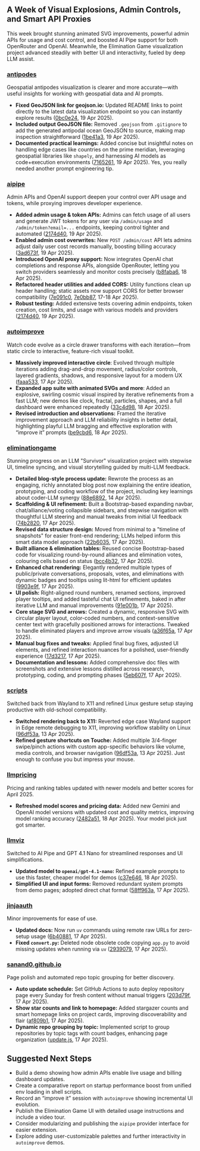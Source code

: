 ## A Week of Visual Explosions, Admin Controls, and Smart API Proxies

This week brought stunning animated SVG improvements, powerful admin APIs for usage and cost control, and boosted AI Pipe support for both OpenRouter and OpenAI. Meanwhile, the Elimination Game visualization project advanced steadily with better UI and interactivity, fueled by deep LLM assist.

### [antipodes](https://github.com/sanand0/antipodes)

Geospatial antipodes visualization is clearer and more accurate—with useful insights for working with geospatial data and AI prompts.

- **Fixed GeoJSON link for geojson.io:** Updated README links to point directly to the latest data visualization endpoint so you can instantly explore results ([0bc0e24](https://github.com/sanand0/antipodes/commit/0bc0e2461c5b90736655a12cd439d781d138034e), 19 Apr 2025).
- **Included output GeoJSON file:** Removed `.geojson` from `.gitignore` to add the generated antipodal ocean GeoJSON to source, making map inspection straightforward ([1be41a3](https://github.com/sanand0/antipodes/commit/1be41a3a3177a3dd4bf8540a646a85f7b794f88a), 19 Apr 2025).
- **Documented practical learnings:** Added concise but insightful notes on handling edge cases like countries on the prime meridian, leveraging geospatial libraries like `shapely`, and harnessing AI models as code+execution environments ([7165261](https://github.com/sanand0/antipodes/commit/7165261412c7e087c7a28fd3d865f2ae811816f0), 19 Apr 2025). Yes, you really needed another prompt engineering tip.

### [aipipe](https://github.com/sanand0/aipipe)

Admin APIs and OpenAI support deepen your control over API usage and tokens, while proxying improves developer experience.

- **Added admin usage & token APIs:** Admins can fetch usage of all users and generate JWT tokens for any user via `/admin/usage` and `/admin/token?email=...` endpoints, keeping control tighter and automated ([2174d40](https://github.com/sanand0/aipipe/commit/2174d405e407d057b85ee4e418733263f7ccaf9b), 19 Apr 2025).
- **Enabled admin cost overwrites:** New `POST /admin/cost` API lets admins adjust daily user cost records manually, boosting billing accuracy ([3ad673f](https://github.com/sanand0/aipipe/commit/3ad673f6c215b2a73b634c16d57fcfab10622c35), 19 Apr 2025).
- **Introduced OpenAI proxy support:** Now integrates OpenAI chat completions and response APIs, alongside OpenRouter, letting you switch providers seamlessly and monitor costs precisely ([b8faba6](https://github.com/sanand0/aipipe/commit/b8faba6dd52866bf74e96f934db131813a1df98b), 18 Apr 2025).
- **Refactored header utilities and added CORS:** Utility functions clean up header handling; static assets now support CORS for better browser compatibility ([7e091c0](https://github.com/sanand0/aipipe/commit/7e091c09714f99cc4e577c5587f9e4032250dc33), [7e0bb87](https://github.com/sanand0/aipipe/commit/7e0bb87250e65362c95cd0ebed7750cea028a443), 17-18 Apr 2025).
- **Robust testing:** Added extensive tests covering admin endpoints, token creation, cost limits, and usage with various models and providers ([2174d40](https://github.com/sanand0/aipipe/commit/2174d405e407d057b85ee4e418733263f7ccaf9b), 19 Apr 2025).

### [autoimprove](https://github.com/sanand0/autoimprove)

Watch code evolve as a circle drawer transforms with each iteration—from static circle to interactive, feature-rich visual toolkit.

- **Massively improved interactive circle**: Evolved through multiple iterations adding drag-and-drop movement, radius/color controls, layered gradients, shadows, and responsive layout for a modern UX ([faaa533](https://github.com/sanand0/autoimprove/commit/faaa53369cc033391818ff584f61af1176ef5888), 17 Apr 2025).
- **Expanded app suite with animated SVGs and more**: Added an explosive, swirling cosmic visual inspired by iterative refinements from a fast LLM; new demos like clock, fractal, particles, shapes, and a full dashboard were enhanced repeatedly ([33c4d98](https://github.com/sanand0/autoimprove/commit/33c4d980ddc334cbc5b489b3096f53e4b1a5e04c), 18 Apr 2025).
- **Revised introduction and observations:** Framed the iterative improvement approach and LLM reliability insights in better detail, highlighting playful LLM bragging and effective exploration with “improve it” prompts ([be9cbd6](https://github.com/sanand0/autoimprove/commit/be9cbd67e142a7a3d411146060b34a95476728aa), 18 Apr 2025).

### [eliminationgame](https://github.com/sanand0/eliminationgame)

Stunning progress on an LLM "Survivor" visualization project with stepwise UI, timeline syncing, and visual storytelling guided by multi-LLM feedback.

- **Detailed blog-style process update:** Rewrote the process as an engaging, richly annotated blog post now explaining the entire ideation, prototyping, and coding workflow of the project, including key learnings about coder-LLM synergy ([88e6892](https://github.com/sanand0/eliminationgame/commit/88e68928af3b63febb375cf3bdd54b13e511ac17), 14 Apr 2025).
- **Scaffolding & UI refinement:** Built a Bootstrap-based expanding navbar, chat/alliance/voting collapsible sidebars, and stepwise navigation with thoughtful LLM steering and manual tweaks from initial UI feedback ([74b2820](https://github.com/sanand0/eliminationgame/commit/74b2820), 17 Apr 2025).
- **Revised data structure design:** Moved from minimal to a "timeline of snapshots" for easier front-end rendering; LLMs helped inform this smart data model approach ([22b6035](https://github.com/sanand0/eliminationgame/commit/22b6035), 17 Apr 2025).
- **Built alliance & elimination tables:** Reused concise Bootstrap-based code for visualizing round-by-round alliances and elimination votes, colouring cells based on status ([bcc4b32](https://github.com/sanand0/eliminationgame/commit/bcc4b32), 17 Apr 2025).
- **Enhanced chat rendering:** Elegantly rendered multiple types of public/private conversations, proposals, votes, and eliminations with dynamic badges and tooltips using lit-html for efficient updates ([9903e9f](https://github.com/sanand0/eliminationgame/commit/9903e9f), 17 Apr 2025).
- **UI polish:** Right-aligned round numbers, renamed sections, improved player tooltips, and added tasteful chat UI refinements, baked in after iterative LLM and manual improvements ([91e001b](https://github.com/sanand0/eliminationgame/commit/91e001b), 17 Apr 2025).
- **Core stage SVG and arrows:** Created a dynamic, responsive SVG with circular player layout, color-coded numbers, and context-sensitive center text with gracefully positioned arrows for interactions. Tweaked to handle eliminated players and improve arrow visuals ([a36f65a](https://github.com/sanand0/eliminationgame/commit/a36f65a), 17 Apr 2025).
- **Manual bug fixes and tweaks:** Applied final bug fixes, adjusted UI elements, and refined interaction nuances for a polished, user-friendly experience ([17d3217](https://github.com/sanand0/eliminationgame/commit/17d3217), 17 Apr 2025).
- **Documentation and lessons:** Added comprehensive doc files with screenshots and extensive lessons distilled across research, prototyping, coding, and prompting phases ([5eb607f](https://github.com/sanand0/eliminationgame/commit/5eb607f), 17 Apr 2025).

### [scripts](https://github.com/sanand0/scripts)

Switched back from Wayland to X11 and refined Linux gesture setup staying productive with old-school compatibility.

- **Switched rendering back to X11:** Reverted edge case Wayland support in Edge remote debugging to X11, improving workflow stability on Linux ([96df53a](https://github.com/sanand0/scripts/commit/96df53a283705a1c9f1a205dfe224d54af3767d0), 13 Apr 2025).
- **Refined gesture shortcuts on Touche:** Added multiple 3/4-finger swipe/pinch actions with custom app-specific behaviors like volume, media controls, and browser navigation ([96df53a](https://github.com/sanand0/scripts/commit/96df53a283705a1c9f1a205dfe224d54af3767d0), 13 Apr 2025). Just enough to confuse you but impress your mouse.

### [llmpricing](https://github.com/sanand0/llmpricing)

Pricing and ranking tables updated with newer models and better scores for April 2025.

- **Refreshed model scores and pricing data:** Added new Gemini and OpenAI model versions with updated cost and quality metrics, improving model ranking accuracy ([2482a51](https://github.com/sanand0/llmpricing/commit/2482a51893aac444db891ea92618356e6e88f42e), 18 Apr 2025). Your model pick just got smarter.

### [llmviz](https://github.com/sanand0/llmviz)

Switched to AI Pipe and GPT 4.1 Nano for streamlined responses and UI simplifications.

- **Updated model to `openai/gpt-4.1-nano`:** Refined example prompts to use this faster, cheaper model for demos ([c37e646](https://github.com/sanand0/llmviz/commit/c37e64627c2abb78ed28bed0981e1bbc7014b329), 18 Apr 2025).
- **Simplified UI and input forms:** Removed redundant system prompts from demo pages; adopted direct chat format ([58ff963a](https://github.com/sanand0/llmviz/commit/58ff963a165a6cb7746930012c6b205b82f932f2), 17 Apr 2025).

### [jinjaauth](https://github.com/sanand0/jinjaauth)

Minor improvements for ease of use.

- **Updated docs:** Now run `uv` commands using remote raw URLs for zero-setup usage ([6b40881](https://github.com/sanand0/jinjaauth/commit/6b4088158e8ff5d60aa4d17616796d8c545fa310), 17 Apr 2025).
- **Fixed `convert.py`:** Deleted node obsolete code copying `app.py` to avoid missing updates when running via `uv` ([2939079](https://github.com/sanand0/jinjaauth/commit/2939079ced349e9d448832822ccbca4b43bbf65c), 17 Apr 2025).

### [sanand0.github.io](https://github.com/sanand0/sanand0.github.io)

Page polish and automated repo topic grouping for better discovery.

- **Auto update schedule:** Set GitHub Actions to auto deploy repository page every Sunday for fresh content without manual triggers ([203d79f](https://github.com/sanand0/sanand0.github.io/commit/203d79f24be9ac92aae0a60576602b47f7454d63), 17 Apr 2025).
- **Show star counts and link to homepage:** Added stargazer counts and smart homepage links on project cards, improving discoverability and flair ([af809b1](https://github.com/sanand0/sanand0.github.io/commit/af809b146fa0372e4da547c920c9b7d27d00de2d), 17 Apr 2025).
- **Dynamic repo grouping by topic:** Implemented script to group repositories by topic tags with count badges, enhancing page organization ([update.js](https://github.com/sanand0/sanand0.github.io/blob/main/update.js), 17 Apr 2025).

## Suggested Next Steps

- Build a demo showing how admin APIs enable live usage and billing dashboard updates.
- Create a comparative report on startup performance boost from unified env loading in shell scripts.
- Record an “improve it” session with `autoimprove` showing incremental UI evolution.
- Publish the Elimination Game UI with detailed usage instructions and include a video tour.
- Consider modularizing and publishing the `aipipe` provider interface for easier extension.
- Explore adding user-customizable palettes and further interactivity in `autoimprove` demos.